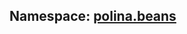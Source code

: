 ## **Namespace: <a href="https://github.com/LiveTex/Node-Polina/tree/master/docs/Node-Polina/polina/namespaces/polina.beans/polina.beans.md">polina.beans</a>**

 











